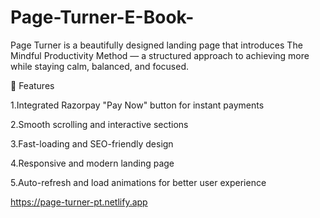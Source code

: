 # Page-Turner-E-Book-
Page Turner is a beautifully designed landing page that introduces The Mindful Productivity Method — a structured approach to achieving more while staying calm, balanced, and focused.

🚀 Features

1.Integrated Razorpay "Pay Now" button for instant payments

2.Smooth scrolling and interactive sections

3.Fast-loading and SEO-friendly design

4.Responsive and modern landing page

5.Auto-refresh and load animations for better user experience

https://page-turner-pt.netlify.app
